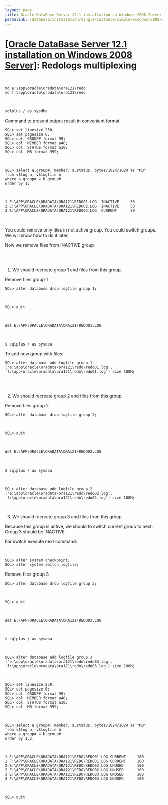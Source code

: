 ```yaml
---
layout: page
title: Oracle DataBase Server 12.1 installation on Windows 2008 Server - Redologs multiplexing
permalink: /database/installation/single-instance/simple/windows/2008/oracle/12.1/oracle-multiplex-redologs/
---
```


# <a href="/database/installation/single-instance/simple/windows/2008/oracle/12.1/">[Oracle DataBase Server 12.1 installation on Windows 2008 Server]</a>: Redologs multiplexing

<br/>


    md e:\app\oracle\oradata\ora121\redo
    md f:\app\oracle\oradata\ora121\redo

<br/>

    sqlplus / as sysdba


Command to present output result in convenient format


    SQL> set linesize 250;
    SQL> set pagesize 0;
    SQL> col  GROUP# format 99;
    SQL> col  MEMBER format a40;
    SQL> col  STATUS format a10;
    SQL> col  MB format 999;



<br/>

    SQL> select a.group#, member, a.status, bytes/1024/1024 as "MB"
    from v$log a, v$logfile b
    where a.group# = b.group#
    order by 1;

<br/>

    1 E:\APP\ORACLE\ORADATA\ORA121\REDO01.LOG  INACTIVE     50
    2 E:\APP\ORACLE\ORADATA\ORA121\REDO02.LOG  INACTIVE     50
    3 E:\APP\ORACLE\ORADATA\ORA121\REDO03.LOG  CURRENT      50


<br/>

You could remove only files in not active group. You could switch groups. We will show how to do it later.

Now we remove files from INACTIVE group

<br/><br/>

1) We should recreate group 1 and files from this group.

Remove files group 1


    SQL> alter database drop logfile group 1;

<br/>

    SQL> quit

<br/>

    del E:\APP\ORACLE\ORADATA\ORA121\REDO01.LOG

<br/>

    $ sqlplus / as sysdba


To add new group with files:


    SQL> alter database add logfile group 1 ('e:\app\oracle\oradata\ora121\redo\redo01.log', 'f:\app\oracle\oradata\ora121\redo\redo01.log') size 100M;

<br/><br/>

2) We should recreate group 2 and files from this group.

Remove files group 2

    SQL> alter database drop logfile group 2;

<br/>

    SQL> quit

<br/>

    del E:\APP\ORACLE\ORADATA\ORA121\REDO02.LOG


<br/>

    $ sqlplus / as sysdba


<br/>

    SQL> alter database add logfile group 2 ('e:\app\oracle\oradata\ora121\redo\redo02.log', 'f:\app\oracle\oradata\ora121\redo\redo02.log') size 100M;

<br/>

3) We should recreate group 3 and files from this group.

Because this group is active, we should to switch current group to next. Group 3 should be INACTIVE.

For switch execute next command:


<br/>

    SQL> alter system checkpoint;
    SQL> alter system switch logfile;


Remove files group 3

    SQL> alter database drop logfile group 3;

<br/>

    SQL> quit

<br/>

    del E:\APP\ORACLE\ORADATA\ORA121\REDO03.LOG


<br/>

    $ sqlplus / as sysdba

<br/>

    SQL> alter database add logfile group 3 ('e:\app\oracle\oradata\ora121\redo\redo03.log', 'f:\app\oracle\oradata\ora121\redo\redo03.log') size 100M;

<br/>

    SQL> set linesize 250;
    SQL> set pagesize 0;
    SQL> col  GROUP# format 99;
    SQL> col  MEMBER format a40;
    SQL> col  STATUS format a10;
    SQL> col  MB format 999;

<br/>

    SQL> select a.group#, member, a.status, bytes/1024/1024 as "MB"
    from v$log a, v$logfile b
    where a.group# = b.group#
    order by 1,2;

<br/>


    1 E:\APP\ORACLE\ORADATA\ORA121\REDO\REDO01.LOG CURRENT     100
    1 F:\APP\ORACLE\ORADATA\ORA121\REDO\REDO01.LOG CURRENT     100
    2 E:\APP\ORACLE\ORADATA\ORA121\REDO\REDO02.LOG UNUSED      100
    2 F:\APP\ORACLE\ORADATA\ORA121\REDO\REDO02.LOG UNUSED      100
    3 E:\APP\ORACLE\ORADATA\ORA121\REDO\REDO03.LOG UNUSED      100
    3 F:\APP\ORACLE\ORADATA\ORA121\REDO\REDO03.LOG UNUSED      100

<br/>

    SQL> quit
